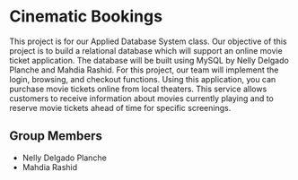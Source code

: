 # Cinematic Bookings

This project is for our Applied Database System class. Our objective of this project is to build a relational database which will support an online movie ticket application. The database will be built using MySQL by Nelly Delgado Planche and Mahdia Rashid. For this project, our team will implement the login, browsing, and checkout functions. Using this application, you can purchase movie tickets online from local theaters. This service allows customers to receive information about movies currently playing and to reserve movie tickets ahead of time for specific screenings.


## Group Members
- Nelly Delgado Planche
- Mahdia Rashid
